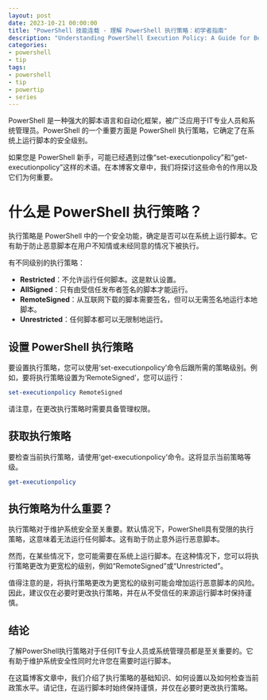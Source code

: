 ```yaml
---
layout: post
date: 2023-10-21 00:00:00
title: "PowerShell 技能连载 - 理解 PowerShell 执行策略：初学者指南"
description: "Understanding PowerShell Execution Policy: A Guide for Beginners"
categories:
- powershell
- tip
tags:
- powershell
- tip
- powertip
- series
---
```

PowerShell 是一种强大的脚本语言和自动化框架，被广泛应用于IT专业人员和系统管理员。PowerShell 的一个重要方面是 PowerShell 执行策略，它确定了在系统上运行脚本的安全级别。

如果您是 PowerShell 新手，可能已经遇到过像“set-executionpolicy”和“get-executionpolicy”这样的术语。在本博客文章中，我们将探讨这些命令的作用以及它们为何重要。

# 什么是 PowerShell 执行策略？

执行策略是 PowerShell 中的一个安全功能，确定是否可以在系统上运行脚本。它有助于防止恶意脚本在用户不知情或未经同意的情况下被执行。

有不同级别的执行策略：

- **Restricted**：不允许运行任何脚本。这是默认设置。
- **AllSigned**：只有由受信任发布者签名的脚本才能运行。
- **RemoteSigned**：从互联网下载的脚本需要签名，但可以无需签名地运行本地脚本。
- **Unrestricted**：任何脚本都可以无限制地运行。

## 设置 PowerShell 执行策略

要设置执行策略，您可以使用‘set-executionpolicy’命令后跟所需的策略级别。例如，要将执行策略设置为‘RemoteSigned’，您可以运行：

```powershell
set-executionpolicy RemoteSigned
```

请注意，在更改执行策略时需要具备管理权限。

## 获取执行策略

要检查当前执行策略，请使用‘get-executionpolicy’命令。这将显示当前策略等级。

```powershell
get-executionpolicy
```

## 执行策略为什么重要？

执行策略对于维护系统安全至关重要。默认情况下，PowerShell具有受限的执行策略，这意味着无法运行任何脚本。这有助于防止意外运行恶意脚本。

然而，在某些情况下，您可能需要在系统上运行脚本。在这种情况下，您可以将执行策略更改为更宽松的级别，例如“RemoteSigned”或“Unrestricted”。

值得注意的是，将执行策略更改为更宽松的级别可能会增加运行恶意脚本的风险。因此，建议仅在必要时更改执行策略，并在从不受信任的来源运行脚本时保持谨慎。

## 结论

了解PowerShell执行策略对于任何IT专业人员或系统管理员都是至关重要的。它有助于维护系统安全性同时允许您在需要时运行脚本。

在这篇博客文章中，我们介绍了执行策略的基础知识、如何设置以及如何检查当前政策水平。请记住，在运行脚本时始终保持谨慎，并仅在必要时更改执行策略。

<!--本文国际来源：[Understanding PowerShell Execution Policy: A Guide for Beginners](https://powershellguru.com/powershell-execution-policy/)-->

